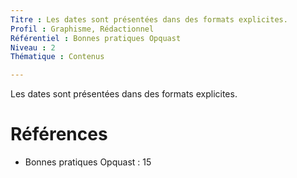 ```yaml
---
Titre : Les dates sont présentées dans des formats explicites.
Profil : Graphisme, Rédactionnel
Référentiel : Bonnes pratiques Opquast
Niveau : 2
Thématique : Contenus

---
```

Les dates sont présentées dans des formats explicites.

# Références

*   Bonnes pratiques Opquast : 15